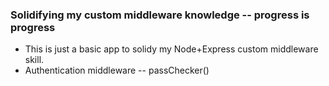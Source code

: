 ### Solidifying my custom middleware knowledge -- progress is progress

- This is just a basic app to solidy my Node+Express custom middleware skill.
- Authentication middleware -- passChecker()